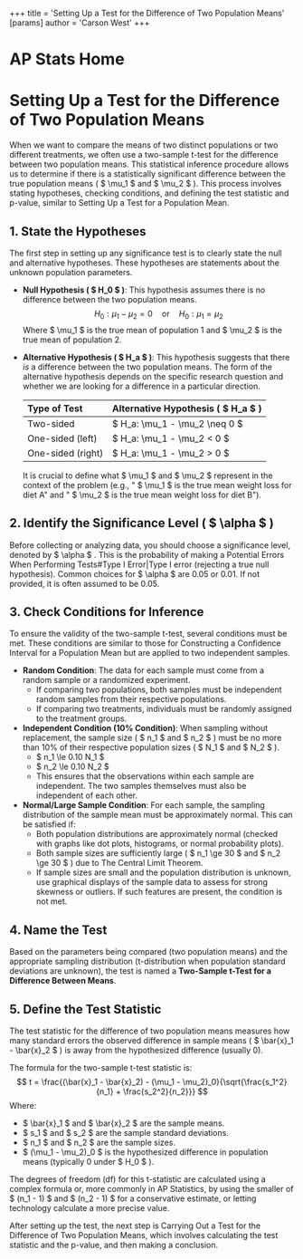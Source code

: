 +++
 title = 'Setting Up a Test for the Difference of Two Population Means'
[params]
	author = 'Carson West'
+++
# AP Stats Home
# Setting Up a Test for the Difference of Two Population Means

When we want to compare the means of two distinct populations or two different treatments, we often use a two-sample t-test for the difference between two population means. This statistical inference procedure allows us to determine if there is a statistically significant difference between the true population means ( $ \mu_1 $  and  $ \mu_2 $ ). This process involves stating hypotheses, checking conditions, and defining the test statistic and p-value, similar to Setting Up a Test for a Population Mean.

## 1. State the Hypotheses

The first step in setting up any significance test is to clearly state the null and alternative hypotheses. These hypotheses are statements about the unknown population parameters.

*   **Null Hypothesis ( $ H_0 $ )**: This hypothesis assumes there is no difference between the two population means.
     $$ H_0: \mu_1 - \mu_2 = 0 \quad \text{or} \quad H_0: \mu_1 = \mu_2 $$      Where  $ \mu_1 $  is the true mean of population 1 and  $ \mu_2 $  is the true mean of population 2.

*   **Alternative Hypothesis ( $ H_a $ )**: This hypothesis suggests that there *is* a difference between the two population means. The form of the alternative hypothesis depends on the specific research question and whether we are looking for a difference in a particular direction.

    | Type of Test   | Alternative Hypothesis ( $ H_a $ ) |
    | :------------- | :------------------------------ |
    | Two-sided      |  $ H_a: \mu_1 - \mu_2 \neq 0 $    |
    | One-sided (left) |  $ H_a: \mu_1 - \mu_2 < 0 $       |
    | One-sided (right)|  $ H_a: \mu_1 - \mu_2 > 0 $       |

    It is crucial to define what  $ \mu_1 $  and  $ \mu_2 $  represent in the context of the problem (e.g., " $ \mu_1 $  is the true mean weight loss for diet A" and " $ \mu_2 $  is the true mean weight loss for diet B").

## 2. Identify the Significance Level ( $ \alpha $ )

Before collecting or analyzing data, you should choose a significance level, denoted by  $ \alpha $ . This is the probability of making a Potential Errors When Performing Tests#Type I Error|Type I error (rejecting a true null hypothesis). Common choices for  $ \alpha $  are 0.05 or 0.01. If not provided, it is often assumed to be 0.05.

## 3. Check Conditions for Inference

To ensure the validity of the two-sample t-test, several conditions must be met. These conditions are similar to those for Constructing a Confidence Interval for a Population Mean but are applied to two independent samples.

*   **Random Condition**: The data for each sample must come from a random sample or a randomized experiment.
    *   If comparing two populations, both samples must be independent random samples from their respective populations.
    *   If comparing two treatments, individuals must be randomly assigned to the treatment groups.
*   **Independent Condition (10% Condition)**: When sampling without replacement, the sample size ( $ n_1 $  and  $ n_2 $ ) must be no more than 10% of their respective population sizes ( $ N_1 $  and  $ N_2 $ ).
    *    $ n_1 \le 0.10 N_1 $ 
    *    $ n_2 \le 0.10 N_2 $ 
    *   This ensures that the observations within each sample are independent. The two samples themselves must also be independent of each other.
*   **Normal/Large Sample Condition**: For each sample, the sampling distribution of the sample mean must be approximately normal. This can be satisfied if:
    *   Both population distributions are approximately normal (checked with graphs like dot plots, histograms, or normal probability plots).
    *   Both sample sizes are sufficiently large ( $ n_1 \ge 30 $  and  $ n_2 \ge 30 $ ) due to The Central Limit Theorem.
    *   If sample sizes are small and the population distribution is unknown, use graphical displays of the sample data to assess for strong skewness or outliers. If such features are present, the condition is not met.

## 4. Name the Test

Based on the parameters being compared (two population means) and the appropriate sampling distribution (t-distribution when population standard deviations are unknown), the test is named a **Two-Sample t-Test for a Difference Between Means**.

## 5. Define the Test Statistic

The test statistic for the difference of two population means measures how many standard errors the observed difference in sample means ( $ \bar{x}_1 - \bar{x}_2 $ ) is away from the hypothesized difference (usually 0).

The formula for the two-sample t-test statistic is:
 $$ t = \frac{(\bar{x}_1 - \bar{x}_2) - (\mu_1 - \mu_2)_0}{\sqrt{\frac{s_1^2}{n_1} + \frac{s_2^2}{n_2}}} $$  Where:
*    $ \bar{x}_1 $  and  $ \bar{x}_2 $  are the sample means.
*    $ s_1 $  and  $ s_2 $  are the sample standard deviations.
*    $ n_1 $  and  $ n_2 $  are the sample sizes.
*    $ (\mu_1 - \mu_2)_0 $  is the hypothesized difference in population means (typically 0 under  $ H_0 $ ).

The degrees of freedom (df) for this t-statistic are calculated using a complex formula or, more commonly in AP Statistics, by using the smaller of  $ (n_1 - 1) $  and  $ (n_2 - 1) $  for a conservative estimate, or letting technology calculate a more precise value.

After setting up the test, the next step is Carrying Out a Test for the Difference of Two Population Means, which involves calculating the test statistic and the p-value, and then making a conclusion.